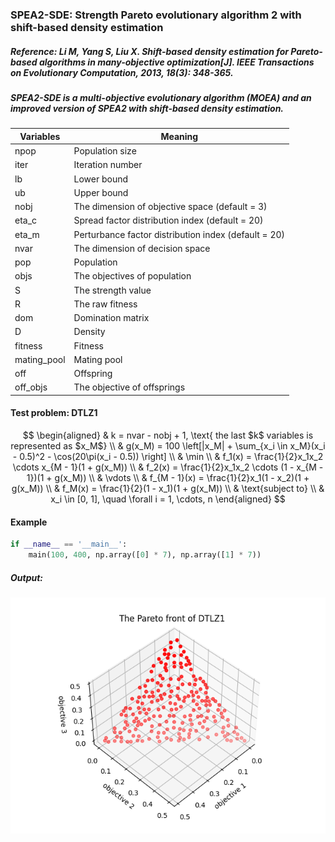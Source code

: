 ### SPEA2-SDE: Strength Pareto evolutionary algorithm 2 with shift-based density estimation

##### Reference: Li M, Yang S, Liu X. Shift-based density estimation for Pareto-based algorithms in many-objective optimization[J]. IEEE Transactions on Evolutionary Computation, 2013, 18(3): 348-365.

##### SPEA2-SDE is a multi-objective evolutionary algorithm (MOEA) and an improved version of SPEA2 with shift-based density estimation.

| Variables   | Meaning                                              |
| ----------- | ---------------------------------------------------- |
| npop        | Population size                                      |
| iter        | Iteration number                                     |
| lb          | Lower bound                                          |
| ub          | Upper bound                                          |
| nobj        | The dimension of objective space (default = 3)       |
| eta_c       | Spread factor distribution index (default = 20)      |
| eta_m       | Perturbance factor distribution index (default = 20) |
| nvar        | The dimension of decision space                      |
| pop         | Population                                           |
| objs        | The objectives of population                         |
| S           | The strength value                                   |
| R           | The raw fitness                                      |
| dom         | Domination matrix                                    |
| D           | Density                                              |
| fitness     | Fitness                                              |
| mating_pool | Mating pool                                          |
| off         | Offspring                                            |
| off_objs    | The objective of offsprings                          |

#### Test problem: DTLZ1

$$
\begin{aligned}
	& k = nvar - nobj + 1, \text{ the last $k$ variables is represented as $x_M$} \\
	& g(x_M) = 100 \left[|x_M| + \sum_{x_i \in x_M}(x_i - 0.5)^2 - \cos(20\pi(x_i - 0.5)) \right] \\
	& \min \\
	& f_1(x) = \frac{1}{2}x_1x_2 \cdots x_{M - 1}(1 + g(x_M)) \\
	& f_2(x) = \frac{1}{2}x_1x_2 \cdots (1 - x_{M - 1})(1 + g(x_M)) \\
	& \vdots \\
	& f_{M - 1}(x) = \frac{1}{2}x_1(1 - x_2)(1 + g(x_M)) \\
	& f_M(x) = \frac{1}{2}(1 - x_1)(1 + g(x_M)) \\
	& \text{subject to} \\
	& x_i \in [0, 1], \quad \forall i = 1, \cdots, n
\end{aligned}
$$



#### Example

```python
if __name__ == '__main__':
    main(100, 400, np.array([0] * 7), np.array([1] * 7))
```

##### Output:

![](https://github.com/Xavier-MaYiMing/SPEA2-SDE/blob/main/Pareto%20front.png)



